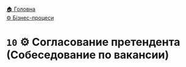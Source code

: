 ﻿[🏠 Головна](../../../README.MD)  
[⚙️ Бізнес-процеси](../../README.MD) 

# `10` ⚙️ Согласование претендента (Собеседование по вакансии)